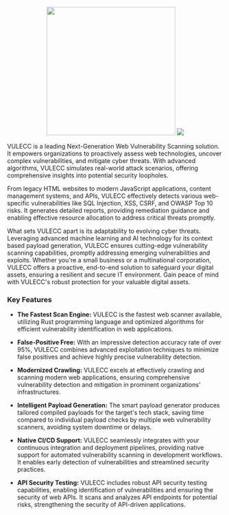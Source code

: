 <p align="center">
<img src="https://i.imgur.com/jzGqt6G.png" width="300" />
<img src="https://img.shields.io/badge/Rust-v1.72.1-blue" />
</p>

VULECC is a leading Next-Generation Web Vulnerability Scanning solution. It empowers organizations to proactively assess web technologies, uncover complex vulnerabilities, and mitigate cyber threats. With advanced algorithms, VULECC simulates real-world attack scenarios, offering comprehensive insights into potential security loopholes.

From legacy HTML websites to modern JavaScript applications, content management systems, and APIs, VULECC effectively detects various web-specific vulnerabilities like SQL Injection, XSS, CSRF, and OWASP Top 10 risks. It generates detailed reports, providing remediation guidance and enabling effective resource allocation to address critical threats promptly.

What sets VULECC apart is its adaptability to evolving cyber threats. Leveraging advanced machine learning and AI technology for its context based payload generation, VULECC ensures cutting-edge vulnerability scanning capabilities, promptly addressing emerging vulnerabilities and exploits. Whether you're a small business or a multinational corporation, VULECC offers a proactive, end-to-end solution to safeguard your digital assets, ensuring a resilient and secure IT environment. Gain peace of mind with VULECC's robust protection for your valuable digital assets.

### Key Features

- **The Fastest Scan Engine:** VULECC is the fastest web scanner available, utilizing Rust programming language and optimized algorithms for efficient vulnerability identification in web applications.

- **False-Positive Free:** With an impressive detection accuracy rate of over 95%, VULECC combines advanced exploitation techniques to minimize false positives and achieve highly precise vulnerability detection.

- **Modernized Crawling:** VULECC excels at effectively crawling and scanning modern web applications, ensuring comprehensive vulnerability detection and mitigation in prominent organizations' infrastructures.

- **Intelligent Payload Generation:** The smart payload generator produces tailored compiled payloads for the target's tech stack, saving time compared to individual payload checks by multiple web vulnerability scanners, avoiding system downtime or delays.

- **Native CI/CD Support:** VULECC seamlessly integrates with your continuous integration and deployment pipelines, providing native support for automated vulnerability scanning in development workflows. It enables early detection of vulnerabilities and streamlined security practices.

- **API Security Testing:** VULECC includes robust API security testing capabilities, enabling identification of vulnerabilities and ensuring the security of web APIs. It scans and analyzes API endpoints for potential risks, strengthening the security of API-driven applications.
